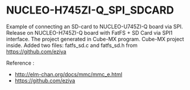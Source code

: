 # NUCLEO-H745ZI-Q_SPI_SDCARD
 Example of connecting an SD-card to NUCLEO-U745ZI-Q board via SPI.
Release on NUCLEO-H745ZI-Q board with FatFS + SD Card via SPI1 interface.
 The project generated in Cube-MX program. Cube-MX project inside.
 Added two files: fatfs_sd.c and fatfs_sd.h from https://github.com/eziya


Reference : 
 - http://elm-chan.org/docs/mmc/mmc_e.html
 - https://github.com/eziya
